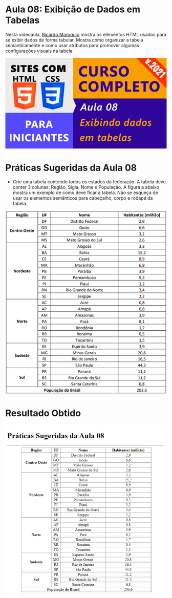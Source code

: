 # Aula 08: Exibição de Dados em Tabelas

Nesta videoaula, [Ricardo Maroquio](https://github.com/maroquio) mostra os elementos HTML usados para se exibir dados de forma tabular. Mostra como organizar a tabela semanticamente e como usar atributos para promover algumas configurações visuais na tabela.

[![Assistir no YouTube](./img/maxresdefault.jpg)](https://youtu.be/GRtZpmOY01c)

# Práticas Sugeridas da Aula 08

- Crie uma tabela contendo todos os estados da federação. A tabela deve conter 3 colunas: Região, Sigla, Nome e População. A figura a abaixo mostra um exemplo de como deve ficar a tabela. Não se esqueça de usar os elementos semânticos para cabeçalho, corpo e rodapé da tabela.

<center>

![Imagem 01](./img/image01.png)

</center>

# Resultado Obtido

<center>

![Resultado](./img/result.png)

</center>
